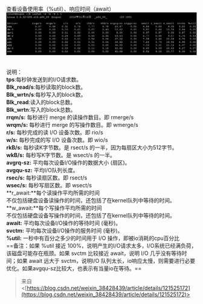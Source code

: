 查看设备使用率（%util）、响应时间（await）
 ![Exported image](Exported%20image%2020250319155848-0.png)

   
说明：  
**tps**:每秒钟发送到的I/O请求数。  
**Blk_read/s**:每秒读取的block数。  
**Blk_wrtn/s**:每秒写入的block数。  
**Blk_read**:读入的block总数。  
**Blk_wrtn**:写入的block总数。  
**rrqm/s:** 每秒进行 merge 的读操作数目。即 rmerge/s  
**wrqm/s:** 每秒进行 merge 的写操作数目。即 wmerge/s  
**r/s:** 每秒完成的读 I/O 设备次数。即 rio/s  
**w/s:** 每秒完成的写 I/O 设备次数。即 wio/s  
**rkB/s:** 每秒读K字节数。是 rsect/s 的一半，因为每扇区大小为512字节。  
**wkB/s:** 每秒写K字节数。是 wsect/s 的一半。  
**avgrq-sz:** 平均每次设备I/O操作的数据大小 (扇区)。  
**avgqu-sz:** 平均I/O队列长度。  
**rsec/s:** 每秒读扇区数。即 rsect/s  
**wsec/s:** 每秒写扇区数。即 wsect/s  
**r_await:**每个读操作平均所需的时间  
不仅包括硬盘设备读操作的时间，还包括了在kernel队列中等待的时间。  
**w_await:**每个写操作平均所需的时间  
不仅包括硬盘设备写操作的时间，还包括了在kernel队列中等待的时间。  
**await:** 平均每次设备I/O操作的等待时间 (毫秒)。  
**svctm:** 平均每次设备I/O操作的服务时间 (毫秒)。  
**%util:** 一秒中有百分之多少的时间用于 I/O 操作，即被io消耗的cpu百分比  
==备注：如果 %util 接近 100%，说明产生的I/O请求太多，I/O系统已经满负荷，该磁盘可能存在瓶颈。如果 svctm 比较接近 await，说明 I/O 几乎没有等待时间；如果 await 远大于 svctm，说明I/O 队列太长，io响应太慢，则需要进行必要优化。如果avgqu-sz比较大，也表示有当量io在等待。==
 > 来自 <[https://blog.csdn.net/weixin_38428439/article/details/121525172](https://blog.csdn.net/weixin_38428439/article/details/121525172)>